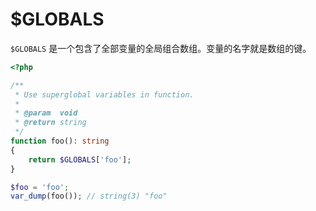 # $GLOBALS

`$GLOBALS` 是一个包含了全部变量的全局组合数组。变量的名字就是数组的键。

```php
<?php

/**
 * Use superglobal variables in function.
 *
 * @param  void
 * @return string
 */
function foo(): string
{
    return $GLOBALS['foo'];
}

$foo = 'foo';
var_dump(foo()); // string(3) "foo"

```

